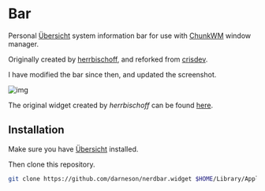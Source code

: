 # Bar

Personal [Übersicht](http://tracesof.net/uebersicht/) system information bar for use with [ChunkWM](https://github.com/koekeishiya/chunkwm) window manager.

Originally created by [herrbischoff](https://github.com/herrbischoff),
and reforked from
[crisdev](https://github.com/crisidev/nerdbar.widget).

I have modified the bar since then, and updated the screenshot.

![img](https://i.imgur.com/wa0J2Bm.png)

The original widget created by *herrbischoff* can be found [here](https://github.com/herrbischoff/nerdbar.widget).

## Installation

Make sure you have [Übersicht](http://tracesof.net/uebersicht/) installed.

Then clone this repository.

```bash
git clone https://github.com/darneson/nerdbar.widget $HOME/Library/Application\ Support/Übersicht/widgets
```
